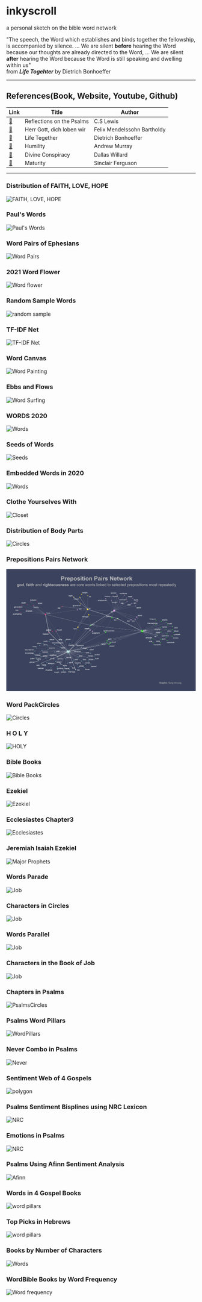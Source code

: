 # inkyscroll
a personal sketch on the bible word network 

"The speech, the Word which establishes and binds together the fellowship, is accompanied by silence. ... We are silent **before** hearing the
Word because our thoughts are already directed to the Word, ... We are silent **after** hearing the Word because the Word is still speaking and dwelling within us"  
from _**Life Togehter**_  by Dietrich Bonhoeffer

-------------------------------------------------------------------------------------------------------------------------------------
## References(Book, Website, Youtube, Github)
|  Link  | Title | Author |
|--------|-------|--------|
|[:link:](https://korycapps.files.wordpress.com/2012/11/cs-lewis-on-the-psalms.pdf) | Reflections on the Psalms | C.S Lewis |
|[:link:](https://www.carus-verlag.com/en/choir/sacred-choral-music/mendelssohn-herr-gott-dich-loben-wir-church-music-ix.html) | Herr Gott, dich loben wir | Felix Mendelssohn Bartholdy |
|[:link:](https://static1.squarespace.com/static/518c65fee4b0887d9a39138d/t/5827e7aab3db2b0f3d311bf5/1479010229503/Life+Together_Eng.pdf) | Life Tegether | Dietrich Bonhoeffer |
|[:link:](https://https://youtu.be/7JGIDsfHqO8) | Humility | Andrew Murray |
|[:link:](https://youtu.be/ezbExj7pT1s) | Divine Conspiracy | Dallas Willard |
|[:link:](https://www.goodreads.com/book/show/44291053-maturity) | Maturity | Sinclair Ferguson |

--------------------------------------------------------------------------------------------------------------------------------------
### Distribution of FAITH, LOVE, HOPE
![FAITH, LOVE, HOPE](https://github.com/inkyscope/inkyscroll/blob/master/2021/W40_FaithLoveHope/W40_Distribution_of_FaithLovehope.png)

### Paul's Words
![Paul's Words](https://github.com/inkyscope/inkyscroll/blob/master/2021/W21_PaulWords/PaulWords.png)

### Word Pairs of Ephesians
![Word Pairs](https://github.com/inkyscope/inkyscroll/blob/master/2021/W17_WordCross/EphesiansKnitting.png)

### 2021 Word Flower
![Word flower](https://github.com/inkyscope/inkyscroll/blob/master/2021/W1_WordFlower/2021_WordFlower.png)

### Random Sample Words
![random sample](https://github.com/inkyscope/inkyscroll/blob/master/2021/W6_WordTree/W6_RandomWordsTree.png)

### TF-IDF Net
![TF-IDF Net](https://github.com/inkyscope/inkyscroll/blob/master/2021/W5_TF-IDFNet/W5_TF_IDFNet.png)

### Word Canvas
![Word Painting](https://github.com/inkyscope/inkyscroll/blob/master/2021/W4_WordPainting/W4_WordPainting.png)

### Ebbs and Flows
![Word Surfing](https://github.com/inkyscope/inkyscroll/blob/master/2021/W3_WordRidges/W3_WordEbbsFlows.png)

### WORDS 2020
![Words](https://github.com/inkyscope/inkyscroll/blob/master/2020/1219_Words_2020/1219_Words_2020.png)

### Seeds of Words
![Seeds](https://github.com/inkyscope/inkyscroll/blob/master/2020/1220_SeedsofWords/1220_SeedsofWords.png)

### Embedded Words in 2020
![Words](https://github.com/inkyscope/inkyscroll/blob/master/2020/1219_Words_2020/1219_EmbeddedWords_2020.png)

### Clothe Yourselves With
![Closet](https://github.com/inkyscope/inkyscroll/blob/master/2020/1218_ClotheYourselfWith/1218_ClotheYourselvesWith.png)

### Distribution of Body Parts 
![Circles](https://github.com/inkyscope/inkyscroll/blob/master/2020/1205_BodyParts/1205_BodyParts.png)

### Prepositions Pairs Network
![Circles](2020/1205_PrepositionsPairs/1205_PrepositionsPairsNetwork.png)

### Word PackCircles
![Circles](https://github.com/inkyscope/inkyscroll/blob/master/2020/1121_BibleWordsCircles/1121_BibleWordsCircles.png)

### H O L Y
![HOLY](https://github.com/inkyscope/inkyscroll/blob/master/2020/1118_Holy/1118_Holy.png)

### Bible Books
![Bible Books](https://github.com/inkyscope/inkyscroll/blob/master/2020/1118_BibleBooksTrees/1118_BibleBooksTree.png)

### Ezekiel
![Ezekiel](https://github.com/inkyscope/inkyscroll/blob/master/2020/1115_Ezekiel/1115_Ezekiel_Lord.png)

### Ecclesiastes Chapter3
![Ecclesiastes](https://github.com/inkyscope/inkyscroll/blob/master/2020/1109_Ecclesiastes/1109_Ecclesiastes.png)

### Jeremiah Isaiah Ezekiel
![Major Prophets](https://github.com/inkyscope/inkyscroll/blob/master/2020/1104_JeremiahIsaiahEzekiel/1104_JeremiahIsaiahEzekiel.png)

### Words Parade
![Job](https://github.com/inkyscope/inkyscroll/blob/master/2020/0628_JobPolar/0628_CharactersPolar.png)

### Characters in Circles
![Job](https://github.com/inkyscope/inkyscroll/blob/master/2020/0623_JobCircles/0623_CharactersCircles.png)

### Words Parallel
![Job](https://github.com/inkyscope/inkyscroll/blob/master/2020/0621_JobParallel/0621_CharactersParallel.png)

### Characters in the Book of Job
![Job](https://github.com/inkyscope/inkyscroll/blob/master/2019/0807_JobWordCloud/0807_CharactersWordcloud.png)

### Chapters in Psalms
![PsalmsCircles](https://github.com/inkyscope/inkyscroll/blob/master/2020/0705_PsalmsCircles/0705_PsalmsCircles.png)

### Psalms Word Pillars
![WordPillars](https://github.com/inkyscope/inkyscroll/blob/master/2020/0523_PsalmsPillars/0523_PsalmsPillars.png)

### Never Combo in Psalms
![Never](https://github.com/inkyscope/inkyscroll/blob/master/2020/0402_PsalmsNeverHighchart/0402_PsalmsNeverCombo.PNG)

### Sentiment Web of 4 Gospels
![polygon](https://github.com/inkyscope/inkyscroll/blob/master/2020/0315_GospelsSentimentWeb/0315_GospelsSentimentPolygon.png)

### Psalms Sentiment Bisplines using NRC Lexicon
![NRC](https://github.com/inkyscope/inkyscroll/blob/master/2020/0307_PsalmsEmotionsBisplines/0307_PsalmsEmotionsBisplines.png)

### Emotions in Psalms
![NRC](https://github.com/inkyscope/inkyscroll/blob/master/2020/0307_PsalmsEmotionsDendrogram/PsalmsEmotionsDendrogram.png)

### Psalms Using Afinn Sentiment Analysis
![Afinn](https://github.com/inkyscope/inkyscroll/blob/master/2020/0307_PsalmsAfinn/0307_PsamlsbyAfinnValue.png)

### Words in 4 Gospel Books
![word pillars](https://github.com/inkyscope/inkyscroll/blob/master/2020/0307_FourGospels/0307_MatthewMarkLukeJohn.png)

### Top Picks in Hebrews
![word pillars](https://github.com/inkyscope/inkyscroll/blob/master/2020/0228_HebrewsTopPicks/0228_HebrewsTopPicks.png)

### Books by Number of Characters
![Words](https://github.com/inkyscope/inkyscroll/blob/master/2020/0711_BibleTreemap/0711_BibleBooksTreemap.png)

### WordBible Books by Word Frequency
![Word frequency](https://github.com/inkyscope/inkyscroll/blob/master/2019/1105_BibleFrequencyBar/1105_BibleBooksbyWordFrequency.png)


